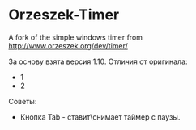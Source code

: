 Orzeszek-Timer
==============

A fork of the simple windows timer from http://www.orzeszek.org/dev/timer/

За основу взята версия 1.10. Отличия от оригинала:
* 1
* 2

Советы:
* Кнопка Tab - ставит\снимает таймер с паузы.